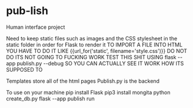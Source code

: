 # pub-lish
Human interface project




Need to keep static files such as images and the CSS stylesheet in the static folder in order for Flask to render it
TO IMPORT A FILE INTO HTML YOU HAVE TO DO IT LIKE {{url_for('static', filename='style.css')}} DO NOT DO <link rel="stylesheet" href="style.css"> ITS NOT GOING TO FUCKING WORK
TEST THIS SHIT USING
 flask --app publish.py --debug 
SO YOU CAN ACTUALLY SEE IT WORK HOW ITS SUPPOSED TO


Templates store all of the html pages
Publish.py is the backend

To use on your machine 
    pip install Flask
    pip3 install mongita
    python create_db.py
    flask --app publish run